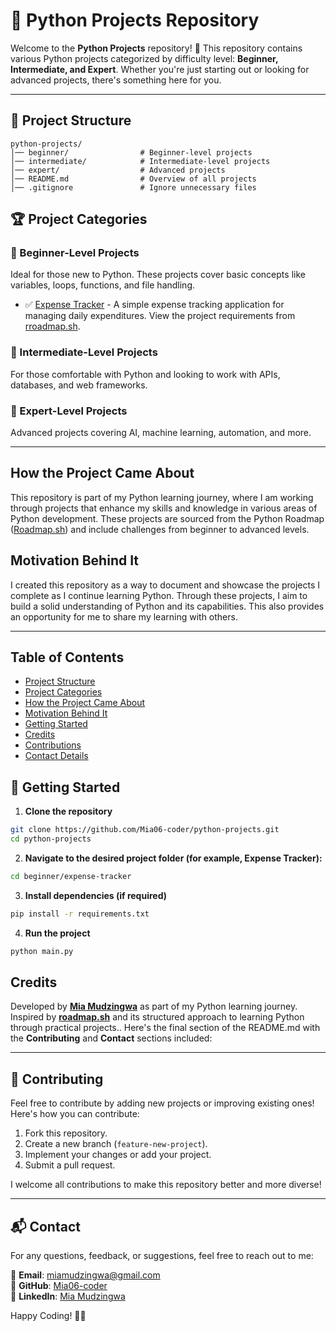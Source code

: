 # 🚀 Python Projects Repository

Welcome to the **Python Projects** repository! 🎯 This repository contains various Python projects categorized by difficulty level: **Beginner, Intermediate, and Expert**. Whether you're just starting out or looking for advanced projects, there's something here for you.

---

## 📂 Project Structure

```
python-projects/
│── beginner/                # Beginner-level projects
│── intermediate/            # Intermediate-level projects
│── expert/                  # Advanced projects
│── README.md                # Overview of all projects
│── .gitignore               # Ignore unnecessary files
```

## 🏆 Project Categories

### 📗 Beginner-Level Projects

Ideal for those new to Python. These projects cover basic concepts like variables, loops, functions, and file handling.

- ✅ [Expense Tracker](https://github.com/Mia06-coder/python-projects/tree/main/beginner/expense-tracker) - A simple expense tracking application for managing daily expenditures. View the project requirements from [rroadmap.sh](https://roadmap.sh/projects/expense-tracker).

### 📘 Intermediate-Level Projects

For those comfortable with Python and looking to work with APIs, databases, and web frameworks.

### 📕 Expert-Level Projects

Advanced projects covering AI, machine learning, automation, and more.

---

## **How the Project Came About**

This repository is part of my Python learning journey, where I am working through projects that enhance my skills and knowledge in various areas of Python development. These projects are sourced from the Python Roadmap ([Roadmap.sh](https://roadmap.sh/python/projects)) and include challenges from beginner to advanced levels.

## **Motivation Behind It**

I created this repository as a way to document and showcase the projects I complete as I continue learning Python. Through these projects, I aim to build a solid understanding of Python and its capabilities. This also provides an opportunity for me to share my learning with others.

---

## Table of Contents

- [Project Structure](#-project-structure)
- [Project Categories](#-project-categories)
- [How the Project Came About](#how-the-project-came-about)
- [Motivation Behind It](#motivation-behind-it)
- [Getting Started](#-getting-started)
- [Credits](#credits)
- [Contributions](#-contributing)
- [Contact Details](#-contact)

## 🔧 Getting Started

1. **Clone the repository**

```sh
git clone https://github.com/Mia06-coder/python-projects.git
cd python-projects
```

2. **Navigate to the desired project folder (for example, Expense Tracker):**

```sh
cd beginner/expense-tracker
```

3. **Install dependencies (if required)**

```sh
pip install -r requirements.txt
```

4. **Run the project**

```sh
python main.py
```

## **Credits**

Developed by **[Mia Mudzingwa](https://linkedin.com/in/mia-mudzingwa)** as part of my Python learning journey.  
Inspired by **[roadmap.sh](https://roadmap.sh/projects)** and its structured approach to learning Python through practical projects..
Here's the final section of the README.md with the **Contributing** and **Contact** sections included:

---

## **🤝 Contributing**

Feel free to contribute by adding new projects or improving existing ones! Here's how you can contribute:

1. Fork this repository.
2. Create a new branch (`feature-new-project`).
3. Implement your changes or add your project.
4. Submit a pull request.

I welcome all contributions to make this repository better and more diverse!

---

## **📬 Contact**

For any questions, feedback, or suggestions, feel free to reach out to me:

📧 **Email**: [miamudzingwa@gmail.com](mailto:miamudzingwa@gmail.com)  
🔗 **GitHub**: [Mia06-coder](https://github.com/Mia06-coder)  
📲 **LinkedIn**: [Mia Mudzingwa](https://linkedin.com/in/mia-mudzingwa)

Happy Coding! 🚀🎉

